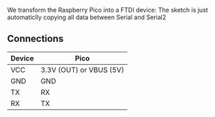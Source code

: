 
We transform the Raspberry Pico into a FTDI device:
The sketch is just automaticlly copying all data between Serial and Serial2

## Connections 

 Device | Pico              
--------|------------------------
 VCC    | 3.3V (OUT) or VBUS (5V)  
 GND    | GND 
 TX     | RX 
 RX     | TX        



